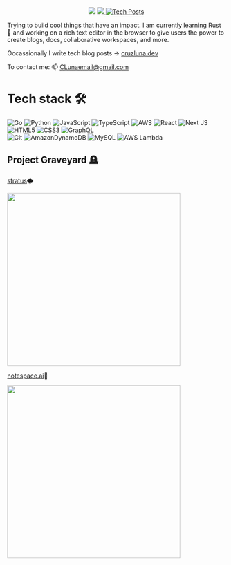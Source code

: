 
<!--
**cruzluna/cruzluna** is a ✨ _special_ ✨ repository because its `README.md` (this file) appears on your GitHub profile.

Here are some ideas to get you started:

- 🔭 I’m currently working on ...
- 🌱 I’m currently learning ...
- 👯 I’m looking to collaborate on ...
- 🤔 I’m looking for help with ...
- 💬 Ask me about ...
- 📫 How to reach me: ...
- 😄 Pronouns: ...
- ⚡ Fun fact: ...

## About me
-->
<div align="center">
  <img src="https://komarev.com/ghpvc/?username=cruzluna&color=blueviolet"/>
  <a href="https://linkedin.com/in/cruzluna" target="_blank">
     <img src="https://img.shields.io/badge/-LinkedIn-blue?style=flat-square&logo=Linkedin&logoColor=white&link=https://www.linkedin.com/in/cruzluna/" />
  </a>
  <a href="https://cruzluna.dev" target="_blank"><img src="https://img.shields.io/badge/Tech_Posts-green" alt="Tech Posts"></a>
</div>
<div>

  <p>
    Trying to build cool things that have an impact. I am currently learning Rust  🦀 and working on a rich text editor in the browser to give users the power to create blogs, docs, collaborative workspaces, and more.
  </p>
  

  <span>
    Occassionally I write tech blog posts -> 
    <a href="https://cruzluna.dev" target="_blank">
       cruzluna.dev
    </a>
  </span>
</div>


<!--
To generate botched notion templates: [template gen](https://beta.notespace.ai/)
-->

To contact me: 📫 CLunaemail@gmail.com



# Tech stack 🛠️

![Go](https://img.shields.io/badge/go-%2300ADD8.svg?style=for-the-badge&logo=go&logoColor=white)
![Python](https://img.shields.io/badge/python-3670A0?style=for-the-badge&logo=python&logoColor=ffdd54)
![JavaScript](https://img.shields.io/badge/javascript-%23323330.svg?style=for-the-badge&logo=javascript&logoColor=%23F7DF1E)
![TypeScript](https://img.shields.io/badge/TypeScript-007ACC?style=for-the-badge&logo=typescript&logoColor=white)
![AWS](https://img.shields.io/badge/AWS-%23FF9900.svg?style=for-the-badge&logo=amazon-aws&logoColor=white)
![React](https://img.shields.io/badge/react-%2320232a.svg?style=for-the-badge&logo=react&logoColor=%2361DAFB)
![Next JS](https://img.shields.io/badge/Next-black?style=for-the-badge&logo=next.js&logoColor=white)
![HTML5](https://img.shields.io/badge/html5-%23E34F26.svg?style=for-the-badge&logo=html5&logoColor=white)
![CSS3](https://img.shields.io/badge/css3-%231572B6.svg?style=for-the-badge&logo=css3&logoColor=white)
![GraphQL](https://img.shields.io/badge/-GraphQL-E10098?style=for-the-badge&logo=graphql&logoColor=white)  
![Git](https://img.shields.io/badge/git-%23F05033.svg?style=for-the-badge&logo=git&logoColor=white)
![AmazonDynamoDB](https://img.shields.io/badge/DynamoDB-4053D6?style=for-the-badge&logo=Amazon%20DynamoDB&logoColor=white)
![MySQL](https://img.shields.io/badge/MySQL-00000F?style=for-the-badge&logo=mysql&logoColor=white)
![AWS Lambda](https://img.shields.io/static/v1?style=for-the-badge&message=AWS+Lambda&color=222222&logo=AWS+Lambda&logoColor=FF9900&label=)


## Project Graveyard 🪦
[stratus](https://gr8-limiter.vercel.app/)🌩️

<img src="https://github.com/cruzluna/cruzluna/assets/73450306/d0b784c1-5bc0-472a-930a-5aaccd1989da" width="400"/>


[notespace.ai](https://www.notespace.ai/)🔗

<img src="https://github.com/cruzluna/cruzluna/assets/73450306/91c922fe-c63c-4fbf-8db6-c4e60ccefdde" width="400"/> 

<!--
- 📫 How to reach me: LunaC8@unlv.nevada.edu

[![Gmail Badge](https://img.shields.io/badge/-Gmail-d14836?style=flat-square&logo=Gmail&logoColor=white&link=mailto:LunaC8@unlv.nevada.edu)](mailto:LunaC8@unlv.nevada.edu)

## Currently Learning :brain:
-  working on projects atm

-->
